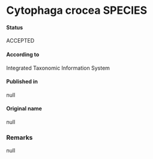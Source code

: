Cytophaga crocea SPECIES
=======

#### Status
ACCEPTED

#### According to
Integrated Taxonomic Information System

#### Published in
null

#### Original name
null

### Remarks
null